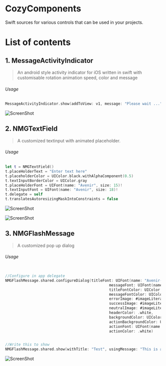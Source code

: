 # CozyComponents

Swift sources for various controls that can be used in your projects.

# List of contents

 ## 1. MessageActivityIndicator
 
 > An android style activity indicator for iOS written in swift with customisable rotation animation speed, color and message

###### Usage

```swift
MessageActivityIndicator.show(addToView: v1, message: "Please wait ...", .green, speed: 1, animated: true)
```
![ScreenShot](https://raw.github.com/jtngrg1992/CozyComponents/master/Screenshots/MAI.png)

## 2. NMGTextField

> A customized textinput with animated placeholder.


###### Usage

```swift
let t = NMGTextField()
t.placeHolderText = "Enter text here"
t.placeholderColor = UIColor.black.withAlphaComponent(0.5)
t.textInputBorderColor = UIColor.gray
t.placeHolderFont = UIFont(name: "Avenir", size: 15)!
t.textInputFont = UIFont(name: "Avenir", size: 18)!
t.delegate = self
t.translatesAutoresizingMaskIntoConstraints = false
 ```
 
![ScreenShot](https://raw.github.com/jtngrg1992/CozyComponents/master/Screenshots/NMGTF1.png)

![ScreenShot](https://raw.github.com/jtngrg1992/CozyComponents/master/Screenshots/NMGTF2.png)


## 3. NMGFlashMessage

> A customized pop up dialog


###### Usage

```swift

//Configure in app delegate
NMGFlashMessage.shared.configureDialog(titleFont: UIFont(name: "Avenir-Heavy", size: 20)!,
                                               messageFont: UIFont(name: "Avenir", size: 15)!,
                                               titleFontColor: UIColor.init(red: 80.0/255.0, green: 85.0/255.0, blue: 88.0/255.0, alpha: 1),
                                               messageFontColor: UIColor.init(red: 80.0/255.0, green: 85.0/255.0, blue: 88.0/255.0, alpha: 1),
                                               errorImage: #imageLiteral(resourceName: "error"),
                                               successImage: #imageLiteral(resourceName: "snap"),
                                               neutralImage: #imageLiteral(resourceName: "success"),
                                               headerColor: .white,
                                               backgroundColor: UIColor.init(red: 1, green: 1, blue: 1, alpha: 1),
                                               actionBackgroundColor: UIColor.init(red: 246.0/255.0, green: 86.0/255.0, blue: 86.0/255.0, alpha: 1),
                                               actionFont: UIFont(name: "Avenir-Heavy", size: 17)!,
                                               actionColor: .white)
                                               
```

```swift
//Write this to show
NMGFlashMessage.shared.show(withTitle: "Test", usingMessage: "This is a test", havingAction: "Okay!", andActionMode: .success)
```

![ScreenShot](https://raw.github.com/jtngrg1992/CozyComponents/master/Screenshots/NMGFlash1.png)
